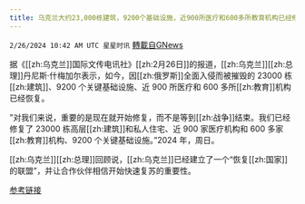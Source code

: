 ```yaml
---
title: 乌克兰大约23,000栋建筑，9200个基础设施，近900所医疗和600多所教育机构已经修复
---
```

`2/26/2024 10:42 AM UTC 星星时讯` [轉載自GNews](https://gnews.org/articles/2341901)

据《[[zh:乌克兰]]国际文传电讯社》[[zh:2月26日]]的报道，[[zh:乌克兰]][[zh:总理]]丹尼斯·什梅加尔表示，如今，因[[zh:俄罗斯]]全面入侵而被摧毁的 23000 栋[[zh:建筑]]、9200 个关键基础设施、近 900 所医疗和 600 多所[[zh:教育]]机构已经恢复。

"对我们来说，重要的是现在就开始修复，而不是等到[[zh:战争]]结束。我们已经修复了 23000 栋高层[[zh:建筑]]和私人住宅、近 900 家医疗机构和 600 多家[[zh:教育]]机构、9200 个关键基础设施。”2024 年，周日。

[[zh:乌克兰]][[zh:总理]]回顾说，[[zh:乌克兰]]已经建立了一个“恢复[[zh:国家]]的联盟”，并让合作伙伴相信开始快速复苏的重要性。

[参考链接](https://en.interfax.com.ua/news/general/969852.html)
